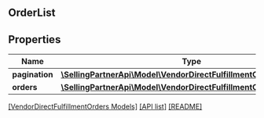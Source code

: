 ## OrderList

## Properties

Name | Type | Description | Notes
------------ | ------------- | ------------- | -------------
**pagination** | [**\SellingPartnerApi\Model\VendorDirectFulfillmentOrders\Pagination**](Pagination.md) |  | [optional]
**orders** | [**\SellingPartnerApi\Model\VendorDirectFulfillmentOrders\Order[]**](Order.md) |  | [optional]

[[VendorDirectFulfillmentOrders Models]](../) [[API list]](../../Api) [[README]](../../../README.md)
